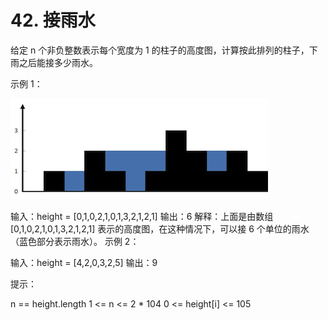 # 42. 接雨水

给定 n 个非负整数表示每个宽度为 1 的柱子的高度图，计算按此排列的柱子，下雨之后能接多少雨水。



示例 1：

![img.png](img.png)


输入：height = [0,1,0,2,1,0,1,3,2,1,2,1]
输出：6
解释：上面是由数组 [0,1,0,2,1,0,1,3,2,1,2,1] 表示的高度图，在这种情况下，可以接 6 个单位的雨水（蓝色部分表示雨水）。
示例 2：

输入：height = [4,2,0,3,2,5]
输出：9


提示：

n == height.length
1 <= n <= 2 * 104
0 <= height[i] <= 105